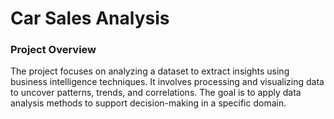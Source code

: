 # Car Sales Analysis

### Project Overview
The project focuses on analyzing a dataset to extract insights using business intelligence techniques. It involves processing and visualizing data to uncover patterns, trends, and correlations. The goal is to apply data analysis methods to support decision-making in a specific domain.
